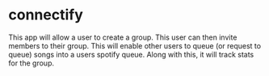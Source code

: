 # connectify
This app will allow a user to create a group. This user can then invite members to their group. This will enable other users to queue (or request to queue) songs into a users spotify queue. Along with this, it will track stats for the group.
